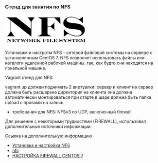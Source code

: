 ### Стенд для занятия по NFS

![](docs/nfs.jpg)

Установим и настротм NFS - сетевой файловой системы на сервере с установленным CentOS 7. NFS позволяет использовать файлы или каталоги удаленной рабочей машины, так, как будто они находятся на локальной машине.

Vagrant стенд для NFS:

vagrant up должен поднимать 2 виртуалки: сервер и клиент на сервер должна быть расшарена директория
на клиента она должна автоматически монтироваться при старте в шаре должна быть папка upload с правами на запись
- требования для NFS: NFSv3 по UDP, включенный firewall

Для решение с некоторыми трудностями (FIREWALL), использовал дополнительные источники информации.

Ссылка на дополнительную информацию
- [Установка и настройка NFS](https://itdraft.ru/2019/12/09/ustanovka-i-nastrojka-nfs-servera-klienta-v-centos-7/)
- [nfs](https://yvision.kz/post/664247)
- [НАСТРОЙКА FIREWALL CENTOS 7](https://losst.ru/nastrojka-firewall-centos-7)
